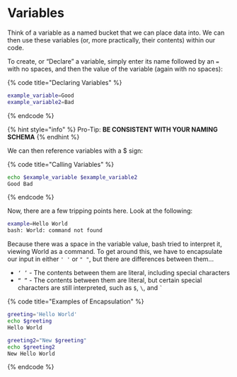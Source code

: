# Variables

Think of a variable as a named bucket that we can place data into. We can then use these variables (or, more practically, their contents) within our code.

To create, or “Declare” a variable, simply enter its name followed by an `=` with no spaces, and then the value of the variable (again with no spaces):

{% code title="Declaring Variables" %}
```bash
example_variable=Good
example_variable2=Bad
```
{% endcode %}

{% hint style="info" %}
Pro-Tip: **BE CONSISTENT WITH YOUR NAMING SCHEMA**
{% endhint %}

We can then reference variables with a $ sign:

{% code title="Calling Variables" %}
```bash
echo $example_variable $example_variable2
Good Bad
```
{% endcode %}

Now, there are a few tripping points here. Look at the following:

```bash
example=Hello World
bash: World: command not found
```

Because there was a space in the variable value, bash tried to interpret it, viewing World as a command. To get around this, we have to encapsulate our input in either `' '` or `" "`, but there are differences between them...

* `‘ ’` - The contents between them are literal, including special characters
* `“ ”` - The contents between them are literal, but certain special characters are still interpreted, such as `$`, `\`, and `` ` ``

{% code title="Examples of Encapsulation" %}
```bash
greeting='Hello World'
echo $greeting
Hello World

greeting2="New $greeting"
echo $greeting2
New Hello World
```
{% endcode %}
